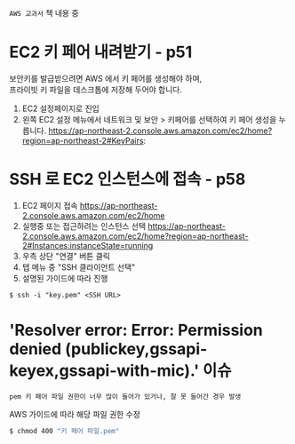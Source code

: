 `AWS 교과서` 책 내용 중

# EC2 키 페어 내려받기 - p51

보안키를 발급받으려면 AWS 에서 키 페어를 생성해야 하며,  
프라이빗 키 파일을 데스크톱에 저장해 두어야 합니다.

1. EC2 설정페이지로 진입
2. 왼쪽 EC2 설정 메뉴에서 네트워크 및 보안 > 키페어를 선택하여 키 페어 생성을 누릅니다.
   https://ap-northeast-2.console.aws.amazon.com/ec2/home?region=ap-northeast-2#KeyPairs:

# SSH 로 EC2 인스턴스에 접속 - p58

1. EC2 페이지 접속
   https://ap-northeast-2.console.aws.amazon.com/ec2/home
2. 실행중 또는 접근하려는 인스턴스 선택
   https://ap-northeast-2.console.aws.amazon.com/ec2/home?region=ap-northeast-2#Instances:instanceState=running
3. 우측 상단 "연결" 버튼 클릭
4. 탭 메뉴 중 "SSH 클라이언트 선택"
5. 설명된 가이드에 따라 진행

```
$ ssh -i "key.pem" <SSH URL>
```

# 'Resolver error: Error: Permission denied (publickey,gssapi-keyex,gssapi-with-mic).' 이슈

`pem 키 페어 파일 권한이 너무 많이 들어가 있거나, 잘 못 들어간 경우 발생`

AWS 가이드에 따라 해당 파일 권한 수정

```bash
$ chmod 400 "키 페어 파일.pem"
```
